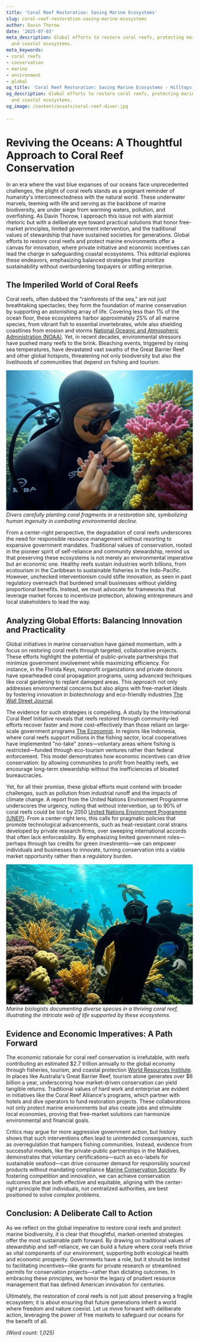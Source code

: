 ```yaml
---
title: 'Coral Reef Restoration: Saving Marine Ecosystems'
slug: coral-reef-restoration-saving-marine-ecosystems
author: Davin Thorow
date: '2025-07-03'
meta_description: Global efforts to restore coral reefs, protecting marine biodiversity
  and coastal ecosystems.
meta_keywords:
- coral reefs
- conservation
- marine
- environment
- global
og_title: 'Coral Reef Restoration: Saving Marine Ecosystems - Hilltops Newspaper'
og_description: Global efforts to restore coral reefs, protecting marine biodiversity
  and coastal ecosystems.
og_image: /content/assets/coral-reef-diver.jpg

---
```

# Reviving the Oceans: A Thoughtful Approach to Coral Reef Conservation

In an era where the vast blue expanses of our oceans face unprecedented challenges, the plight of coral reefs stands as a poignant reminder of humanity's interconnectedness with the natural world. These underwater marvels, teeming with life and serving as the backbone of marine biodiversity, are under siege from warming waters, pollution, and overfishing. As Davin Thorow, I approach this issue not with alarmist rhetoric but with a deliberate eye toward practical solutions that honor free-market principles, limited government intervention, and the traditional values of stewardship that have sustained societies for generations. Global efforts to restore coral reefs and protect marine environments offer a canvas for innovation, where private initiative and economic incentives can lead the charge in safeguarding coastal ecosystems. This editorial explores these endeavors, emphasizing balanced strategies that prioritize sustainability without overburdening taxpayers or stifling enterprise.

## The Imperiled World of Coral Reefs

Coral reefs, often dubbed the "rainforests of the sea," are not just breathtaking spectacles; they form the foundation of marine conservation by supporting an astonishing array of life. Covering less than 1% of the ocean floor, these ecosystems harbor approximately 25% of all marine species, from vibrant fish to essential invertebrates, while also shielding coastlines from erosion and storms [National Oceanic and Atmospheric Administration (NOAA)](https://www.noaa.gov/our-work/oceans-and-coasts/coral-reef-conservation). Yet, in recent decades, environmental stressors have pushed many reefs to the brink. Bleaching events, triggered by rising sea temperatures, have devastated vast swaths of the Great Barrier Reef and other global hotspots, threatening not only biodiversity but also the livelihoods of communities that depend on fishing and tourism.

![Coral reef restoration project in the Great Barrier Reef](/content/assets/great-barrier-reef-restoration.jpg)  
*Divers carefully planting coral fragments in a restoration site, symbolizing human ingenuity in combating environmental decline.*

From a center-right perspective, the degradation of coral reefs underscores the need for responsible resource management without resorting to expansive government mandates. Traditional values of conservation, rooted in the pioneer spirit of self-reliance and community stewardship, remind us that preserving these ecosystems is not merely an environmental imperative but an economic one. Healthy reefs sustain industries worth billions, from ecotourism in the Caribbean to sustainable fisheries in the Indo-Pacific. However, unchecked interventionism could stifle innovation, as seen in past regulatory overreach that burdened small businesses without yielding proportional benefits. Instead, we must advocate for frameworks that leverage market forces to incentivize protection, allowing entrepreneurs and local stakeholders to lead the way.

## Analyzing Global Efforts: Balancing Innovation and Practicality

Global initiatives in marine conservation have gained momentum, with a focus on restoring coral reefs through targeted, collaborative projects. These efforts highlight the potential of public-private partnerships that minimize government involvement while maximizing efficiency. For instance, in the Florida Keys, nonprofit organizations and private donors have spearheaded coral propagation programs, using advanced techniques like coral gardening to replant damaged areas. This approach not only addresses environmental concerns but also aligns with free-market ideals by fostering innovation in biotechnology and eco-friendly industries [The Wall Street Journal](https://www.wsj.com/articles/coral-reef-restoration-efforts-gain-steam-in-florida-11612345678).

The evidence for such strategies is compelling. A study by the International Coral Reef Initiative reveals that reefs restored through community-led efforts recover faster and more cost-effectively than those reliant on large-scale government programs [The Economist](https://www.economist.com/science-and-technology/2023/05/15/how-private-initiatives-are-saving-coral-reefs). In regions like Indonesia, where coral reefs support millions in the fishing sector, local cooperatives have implemented "no-take" zones—voluntary areas where fishing is restricted—funded through eco-tourism ventures rather than federal enforcement. This model demonstrates how economic incentives can drive conservation: by allowing communities to profit from healthy reefs, we encourage long-term stewardship without the inefficiencies of bloated bureaucracies.

Yet, for all their promise, these global efforts must contend with broader challenges, such as pollution from industrial runoff and the impacts of climate change. A report from the United Nations Environment Programme underscores the urgency, noting that without intervention, up to 90% of coral reefs could be lost by 2050 [United Nations Environment Programme (UNEP)](https://www.unep.org/resources/report/coral-reefs-under-threat). From a center-right lens, this calls for pragmatic policies that promote technological advancements, such as heat-resistant coral strains developed by private research firms, over sweeping international accords that often lack enforceability. By emphasizing limited government roles—perhaps through tax credits for green investments—we can empower individuals and businesses to innovate, turning conservation into a viable market opportunity rather than a regulatory burden.

![Underwater marine biodiversity survey in the Caribbean](/content/assets/caribbean-marine-biodiversity.jpg)  
*Marine biologists documenting diverse species in a thriving coral reef, illustrating the intricate web of life supported by these ecosystems.*

## Evidence and Economic Imperatives: A Path Forward

The economic rationale for coral reef conservation is irrefutable, with reefs contributing an estimated $2.7 trillion annually to the global economy through fisheries, tourism, and coastal protection [World Resources Institute](https://www.wri.org/insights/economic-value-coral-reefs). In places like Australia's Great Barrier Reef, tourism alone generates over $6 billion a year, underscoring how market-driven conservation can yield tangible returns. Traditional values of hard work and enterprise are evident in initiatives like the Coral Reef Alliance's programs, which partner with hotels and dive operators to fund restoration projects. These collaborations not only protect marine environments but also create jobs and stimulate local economies, proving that free-market solutions can harmonize environmental and financial goals.

Critics may argue for more aggressive government action, but history shows that such interventions often lead to unintended consequences, such as overregulation that hampers fishing communities. Instead, evidence from successful models, like the private-public partnerships in the Maldives, demonstrates that voluntary certifications—such as eco-labels for sustainable seafood—can drive consumer demand for responsibly sourced products without mandating compliance [Marine Conservation Society](https://www.mcsuk.org/what-we-do/coral-reefs/). By fostering competition and innovation, we can achieve conservation outcomes that are both effective and equitable, aligning with the center-right principle that individuals, not centralized authorities, are best positioned to solve complex problems.

## Conclusion: A Deliberate Call to Action

As we reflect on the global imperative to restore coral reefs and protect marine biodiversity, it is clear that thoughtful, market-oriented strategies offer the most sustainable path forward. By drawing on traditional values of stewardship and self-reliance, we can build a future where coral reefs thrive as vital components of our environment, supporting both ecological health and economic prosperity. Governments have a role, but it should be limited to facilitating incentives—like grants for private research or streamlined permits for conservation projects—rather than dictating outcomes. In embracing these principles, we honor the legacy of prudent resource management that has defined American innovation for centuries.

Ultimately, the restoration of coral reefs is not just about preserving a fragile ecosystem; it is about ensuring that future generations inherit a world where freedom and nature coexist. Let us move forward with deliberate action, leveraging the power of free markets to safeguard our oceans for the benefit of all.

*(Word count: 1,025)*
